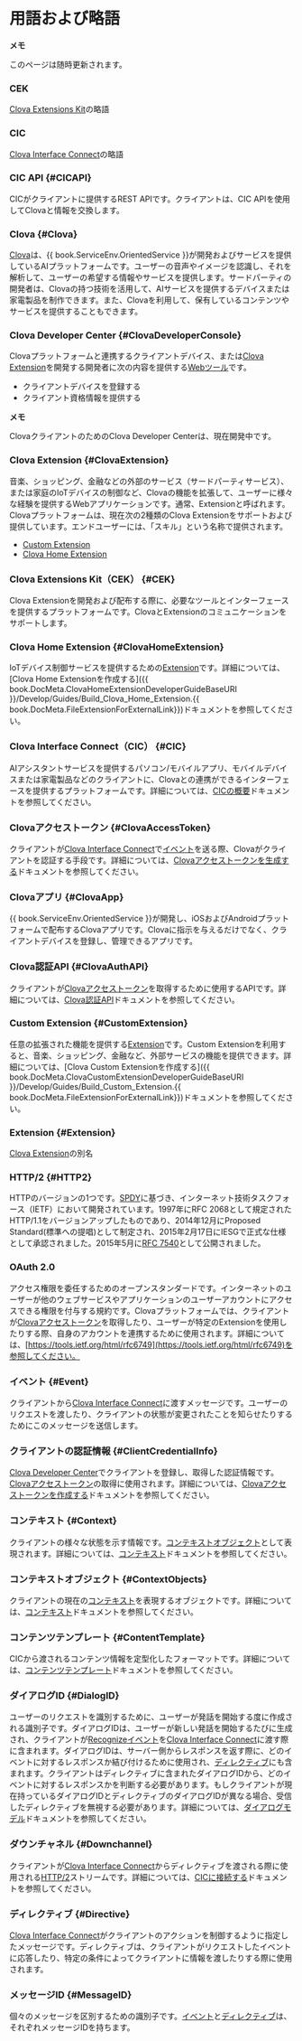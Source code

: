 <!-- Note! This content includes shared parts. Therefore, when you update this file, you should beware of synchronization. -->

<!-- Start of the shared content: Glossary -->

# 用語および略語

<div class="note">
  <p><strong>メモ</strong></p>
  <p>このページは随時更新されます。</p>
</div>

### CEK
[Clova Extensions Kit](#CEK)の略語

### CIC
[Clova Interface Connect](#CIC)の略語

### CIC API {#CICAPI}
CICがクライアントに提供するREST APIです。クライアントは、CIC APIを使用してClovaと情報を交換します。

### Clova {#Clova}
[Clova](https://clova.line.me/)は、{{ book.ServiceEnv.OrientedService }}が開発およびサービスを提供しているAIプラットフォームです。ユーザーの音声やイメージを認識し、それを解析して、ユーザーの希望する情報やサービスを提供します。サードパーティの開発者は、Clovaの持つ技術を活用して、AIサービスを提供するデバイスまたは家電製品を制作できます。また、Clovaを利用して、保有しているコンテンツやサービスを提供することもできます。

### Clova Developer Center {#ClovaDeveloperConsole}
Clovaプラットフォームと連携するクライアントデバイス、または[Clova Extension](#ClovaExtension)を開発する開発者に次の内容を提供する<a target="_blank" href="{{ book.ServiceEnv.DeveloperConsoleURI }}">Webツール</a>です。
* クライアントデバイスを登録する
* クライアント資格情報を提供する

<div class="note">
  <p><strong>メモ</strong></p>
  <p>ClovaクライアントのためのClova Developer Centerは、現在開発中です。</p>
</div>

### Clova Extension {#ClovaExtension}
音楽、ショッピング、金融などの外部のサービス（サードパーティサービス）、または家庭のIoTデバイスの制御など、Clovaの機能を拡張して、ユーザーに様々な経験を提供するWebアプリケーションです。通常、Extensionと呼ばれます。Clovaプラットフォームは、現在次の2種類のClova Extensionをサポートおよび提供しています。エンドユーザーには、「スキル」という名称で提供されます。
* [Custom Extension](#CustomExtension)
* [Clova Home Extension](#ClovaHomeExtension)

### Clova Extensions Kit（CEK） {#CEK}
Clova Extensionを開発および配布する際に、必要なツールとインターフェースを提供するプラットフォームです。ClovaとExtensionのコミュニケーションをサポートします。

### Clova Home Extension {#ClovaHomeExtension}
IoTデバイス制御サービスを提供するための[Extension](#ClovaExtension)です。詳細については、[Clova Home Extensionを作成する]({{ book.DocMeta.ClovaHomeExtensionDeveloperGuideBaseURI }}/Develop/Guides/Build_Clova_Home_Extension.{{ book.DocMeta.FileExtensionForExternalLink}})ドキュメントを参照してください。

### Clova Interface Connect（CIC） {#CIC}
AIアシスタントサービスを提供するパソコン/モバイルアプリ、モバイルデバイスまたは家電製品などのクライアントに、Clovaとの連携ができるインターフェースを提供するプラットフォームです。詳細については、[CICの概要](/Develop/CIC_Overview.md)ドキュメントを参照してください。

### Clovaアクセストークン {#ClovaAccessToken}
クライアントが[Clova Interface Connect](#CIC)で[イベント](#Event)を送る際、Clovaがクライアントを認証する手段です。詳細については、[Clovaアクセストークンを生成する](/Develop/Guides/Interact_with_CIC.md#CreateClovaAccessToken)ドキュメントを参照してください。

### Clovaアプリ {#ClovaApp}
{{ book.ServiceEnv.OrientedService }}が開発し、iOSおよびAndroidプラットフォームで配布するClovaアプリです。Clovaに指示を与えるだけでなく、クライアントデバイスを登録し、管理できるアプリです。

### Clova認証API {#ClovaAuthAPI}
クライアントが[Clovaアクセストークン](#ClovaAccessToken)を取得するために使用するAPIです。詳細については、[Clova認証API](/Develop/References/Clova_Auth_API.md)ドキュメントを参照してください。

### Custom Extension {#CustomExtension}
任意の拡張された機能を提供する[Extension](#ClovaExtension)です。Custom Extensionを利用すると、音楽、ショッピング、金融など、外部サービスの機能を提供できます。詳細については、[Clova Custom Extensionを作成する]({{ book.DocMeta.ClovaCustomExtensionDeveloperGuideBaseURI }}/Develop/Guides/Build_Custom_Extension.{{ book.DocMeta.FileExtensionForExternalLink}})ドキュメントを参照してください。

### Extension {#Extension}
[Clova Extension](#ClovaExtension)の別名

### HTTP/2 {#HTTP2}
HTTPのバージョンの1つです。[SPDY](https://en.wikipedia.org/wiki/SPDY)に基づき、インターネット技術タスクフォース（IETF）において開発されています。1997年にRFC 2068として規定されたHTTP/1.1をバージョンアップしたものであり、2014年12月にProposed Standard(標準への提唱)として制定され、2015年2月17日にIESGで正式な仕様として承認されました。2015年5月に<a href="https://tools.ietf.org/html/rfc7540" target="_blank">RFC 7540</a>として公開されました。

### OAuth 2.0
アクセス権限を委任するためのオープンスタンダードです。インターネットのユーザーが他のウェブサービスやアプリケーションのユーザーアカウントにアクセスできる権限を付与する規約です。Clovaプラットフォームでは、クライアントが[Clovaアクセストークン](#ClovaAccessToken)を取得したり、ユーザーが特定のExtensionを使用したりする際、自身のアカウントを連携するために使用されます。詳細については、[https://tools.ietf.org/html/rfc6749](https://tools.ietf.org/html/rfc6749)を参照してください。

### イベント {#Event}
クライアントから[Clova Interface Connect](#CIC)に渡すメッセージです。ユーザーのリクエストを渡したり、クライアントの状態が変更されたことを知らせたりするためにこのメッセージを送信します。

### クライアントの認証情報 {#ClientCredentialInfo}
[Clova Developer Center](#ClovaDeveloperConsole)でクライアントを登録し、取得した認証情報です。[Clovaアクセストークン](#ClovaAccessToken)の取得に使用されます。詳細については、[Clovaアクセストークンを作成する](/Develop/Guides/Interact_with_CIC.md#CreateClovaAccessToken)ドキュメントを参照してください。

### コンテキスト {#Context}
クライアントの様々な状態を示す情報です。[コンテキストオブジェクト](#ContextObjects)として表現されます。詳細については、[コンテキスト](/Develop/References/Context_Objects.md)ドキュメントを参照してください。

### コンテキストオブジェクト {#ContextObjects}
クライアントの現在の[コンテキスト](#Context)を表現するオブジェクトです。詳細については、[コンテキスト](/Develop/References/Context_Objects.md)ドキュメントを参照してください。

### コンテンツテンプレート {#ContentTemplate}
CICから渡されるコンテンツ情報を定型化したフォーマットです。詳細については、[コンテンツテンプレート](/Develop/References/Content_Templates.md)ドキュメントを参照してください。

### ダイアログID {#DialogID}
ユーザーのリクエストを識別するために、ユーザーが発話を開始する度に作成される識別子です。ダイアログIDは、ユーザーが新しい発話を開始するたびに生成され、クライアントが[Recognize](/Develop/References/MessageInterfaces/SpeechRecognizer.md#Recognize)[イベント](#Event)を[Clova Interface Connect](#CIC)に渡す際に含まれます。ダイアログIDは、サーバー側からレスポンスを返す際に、どのイベントに対するレスポンスか結び付けるために使用され、[ディレクティブ](#Directive)にも含まれます。クライアントはディレクティブに含まれたダイアログIDから、どのイベントに対するレスポンスかを判断する必要があります。もしクライアントが現在持っているダイアログIDとディレクティブのダイアログIDが異なる場合、受信したディレクティブを無視する必要があります。詳細については、[ダイアログモデル](/Develop/Guides/Manage_Dialogue_ID_And_Handle_Tasks.md)ドキュメントを参照してください。

### ダウンチャネル {#Downchannel}
クライアントが[Clova Interface Connect](#CIC)からディレクティブを渡される際に使用される[HTTP/2](#HTTP2)ストリームです。詳細については、[CICに接続する](/Develop/Guides/Interact_with_CIC.md#ConnectToCIC)ドキュメントを参照してください。

### ディレクティブ {#Directive}
[Clova Interface Connect](#CIC)がクライアントのアクションを制御するように指定したメッセージです。ディレクティブは、クライアントがリクエストしたイベントに応答したり、特定の条件によってクライアントに情報を渡したりする際に使用されます。

### メッセージID {#MessageID}
個々のメッセージを区別するための識別子です。[イベント](#Event)と[ディレクティブ](#Directive)は、それぞれメッセージIDを持ちます。

<!-- End of the shared content -->
